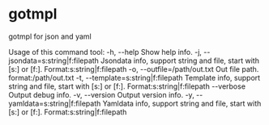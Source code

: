# gotmpl
gotmpl for json and yaml

Usage of this command tool:
 -h, --help     Show help info.
 -j, --jsondata=s:string|f:filepath
                Jsondata info, support string and file, start with [s:] or [f:].
                Format:s:string|f:filepath
 -o, --outfile=/path/out.txt
                Out file path.
                format:/path/out.txt
 -t, --template=s:string|f:filepath
                Template info, support string and file, start with [s:] or [f:].
                Format:s:string|f:filepath
     --verbose  Output debug info.
 -v, --version  Output version info.
 -y, --yamldata=s:string|f:filepath
                Yamldata info, support string and file, start with [s:] or [f:].
                Format:s:string|f:filepath

